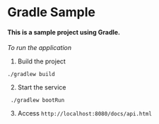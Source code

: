 # Gradle Sample
#### This is a sample project using Gradle. 

*To run the application*

1. Build the project
``` 
./gradlew build 
``` 

2. Start the service
``` 
 ./gradlew bootRun
``` 

3. Access ``http://localhost:8080/docs/api.html``